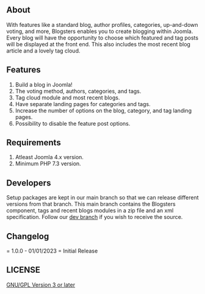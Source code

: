 ## About

With features like a standard blog, author profiles, categories, up-and-down voting, and more, Blogsters enables you to create blogging within Joomla. Every blog will have the opportunity to choose which featured and tag posts will be displayed at the front end. This also includes the most recent blog article and a lovely tag cloud.

## Features

1. Build a blog in Joomla!
2. The voting method, authors, categories, and tags.
3. Tag cloud module and most recent blogs.
4. Have separate landing pages for categories and tags.
5. Increase the number of options on the blog, category, and tag landing pages.
6. Possibility to disable the feature post options.

## Requirements

1. Atleast Joomla 4.x version.
2. Minimum PHP 7.3 version.

## Developers

Setup packages are kept in our main branch so that we can release different versions from that branch. This main branch contains the Blogsters component, tags and recent blogs modules in a zip file and an xml specification. Follow our [dev branch](https://github.com/REEA-Digital-Limited/Blogsters/tree/dev) if you wish to receive the source.

## Changelog

= 1.0.0 - 01/01/2023 =
Initial Release

## LICENSE

[GNU/GPL Version 3 or later](https://www.gnu.org/licenses/gpl-3.0.html)
